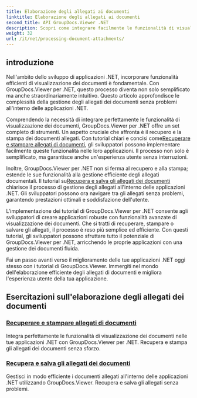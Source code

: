 ```yaml
---
title: Elaborazione degli allegati ai documenti
linktitle: Elaborazione degli allegati ai documenti
second_title: API GroupDocs.Viewer .NET
description: Scopri come integrare facilmente le funzionalità di visualizzazione dei documenti nelle tue applicazioni .NET utilizzando GroupDocs.Viewer. Gestisci gli allegati dei documenti in modo efficiente.
weight: 32
url: /it/net/processing-document-attachments/
--- 
```

## introduzione

Nell'ambito dello sviluppo di applicazioni .NET, incorporare funzionalità efficienti di visualizzazione dei documenti è fondamentale. Con GroupDocs.Viewer per .NET, questo processo diventa non solo semplificato ma anche straordinariamente intuitivo. Questo articolo approfondisce le complessità della gestione degli allegati dei documenti senza problemi all'interno delle applicazioni .NET.

 Comprendendo la necessità di integrare perfettamente le funzionalità di visualizzazione dei documenti, GroupDocs.Viewer per .NET offre un set completo di strumenti. Un aspetto cruciale che affronta è il recupero e la stampa dei documenti allegati. Con tutorial chiari e concisi come[Recuperare e stampare allegati di documenti](./retrieve-and-print-attachments/), gli sviluppatori possono implementare facilmente queste funzionalità nelle loro applicazioni. Il processo non solo è semplificato, ma garantisce anche un'esperienza utente senza interruzioni.

Inoltre, GroupDocs.Viewer per .NET non si ferma al recupero e alla stampa; estende le sue funzionalità alla gestione efficiente degli allegati documentali. Il tutorial su[Recupera e salva gli allegati dei documenti](./retrieve-and-save-attachments/) chiarisce il processo di gestione degli allegati all'interno delle applicazioni .NET. Gli sviluppatori possono ora navigare tra gli allegati senza problemi, garantendo prestazioni ottimali e soddisfazione dell'utente.

L'implementazione dei tutorial di GroupDocs.Viewer per .NET consente agli sviluppatori di creare applicazioni robuste con funzionalità avanzate di visualizzazione dei documenti. Che si tratti di recuperare, stampare o salvare gli allegati, il processo è reso più semplice ed efficiente. Con questi tutorial, gli sviluppatori possono sfruttare tutto il potenziale di GroupDocs.Viewer per .NET, arricchendo le proprie applicazioni con una gestione dei documenti fluida.

Fai un passo avanti verso il miglioramento delle tue applicazioni .NET oggi stesso con i tutorial di GroupDocs.Viewer. Immergiti nel mondo dell'elaborazione efficiente degli allegati di documenti e migliora l'esperienza utente della tua applicazione.

## Esercitazioni sull'elaborazione degli allegati dei documenti
### [Recuperare e stampare allegati di documenti](./retrieve-and-print-attachments/)
Integra perfettamente le funzionalità di visualizzazione dei documenti nelle tue applicazioni .NET con GroupDocs.Viewer per .NET. Recupera e stampa gli allegati dei documenti senza sforzo.
### [Recupera e salva gli allegati dei documenti](./retrieve-and-save-attachments/)
Gestisci in modo efficiente i documenti allegati all'interno delle applicazioni .NET utilizzando GroupDocs.Viewer. Recupera e salva gli allegati senza problemi.